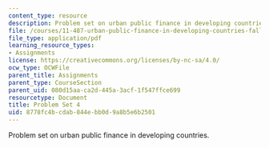 ```yaml
---
content_type: resource
description: Problem set on urban public finance in developing countries.
file: /courses/11-487-urban-public-finance-in-developing-countries-fall-2004/8778fc4bcdab844ebb0d9a8b5e6b2501_problem_set_4.pdf
file_type: application/pdf
learning_resource_types:
- Assignments
license: https://creativecommons.org/licenses/by-nc-sa/4.0/
ocw_type: OCWFile
parent_title: Assignments
parent_type: CourseSection
parent_uid: 080d15aa-ca2d-445a-3acf-1f547ffce699
resourcetype: Document
title: Problem Set 4
uid: 8778fc4b-cdab-844e-bb0d-9a8b5e6b2501
---
```

Problem set on urban public finance in developing countries.